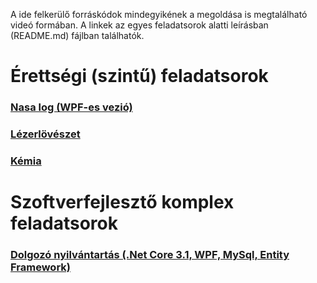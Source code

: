 A ide felkerülő forráskódok mindegyikének a megoldása is megtalálható videó formában. A linkek az egyes feladatsorok alatti leírásban (README.md) fájlban találhatók.


# Érettségi (szintű) feladatsorok  
### [Nasa log (WPF-es vezió)](https://github.com/BognarPal/Jedlik_FeladatMegoldasok/tree/master/%C3%89retts%C3%A9gi%20feladatsorok/NasaLog%20-%20WPF)  
### [Lézerlövészet](https://github.com/BognarPal/Jedlik_FeladatMegoldasok/tree/master/%C3%89retts%C3%A9gi%20feladatsorok/L%C3%A9zerl%C3%B6v%C3%A9szet)  
### [Kémia](https://github.com/BognarPal/Jedlik_FeladatMegoldasok/tree/master/%C3%89retts%C3%A9gi%20feladatsorok/Kemia)


# Szoftverfejlesztő komplex feladatsorok   
### [Dolgozó nyilvántartás (.Net Core 3.1, WPF, MySql, Entity Framework)](https://github.com/BognarPal/Jedlik_FeladatMegoldasok/tree/master/Szoftverfejleszt%C5%91k%20OKJ%20-%20komplex%20feladatsorok/Dolgoz%C3%B3%20nyilv%C3%A1ntart%C3%A1s)
